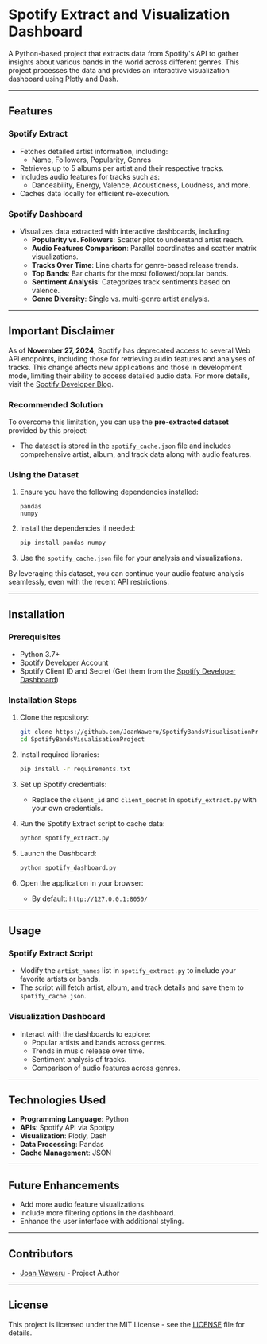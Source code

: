 # Spotify Extract and Visualization Dashboard

A Python-based project that extracts data from Spotify's API to gather insights about various bands in the world across different genres. This project processes the data and provides an interactive visualization dashboard using Plotly and Dash.

---

## Features

### Spotify Extract
- Fetches detailed artist information, including:
  - Name, Followers, Popularity, Genres
- Retrieves up to 5 albums per artist and their respective tracks.
- Includes audio features for tracks such as:
  - Danceability, Energy, Valence, Acousticness, Loudness, and more.
- Caches data locally for efficient re-execution.

### Spotify Dashboard
- Visualizes data extracted with interactive dashboards, including:
  - **Popularity vs. Followers**: Scatter plot to understand artist reach.
  - **Audio Features Comparison**: Parallel coordinates and scatter matrix visualizations.
  - **Tracks Over Time**: Line charts for genre-based release trends.
  - **Top Bands**: Bar charts for the most followed/popular bands.
  - **Sentiment Analysis**: Categorizes track sentiments based on valence.
  - **Genre Diversity**: Single vs. multi-genre artist analysis.

---

## Important Disclaimer

As of **November 27, 2024**, Spotify has deprecated access to several Web API endpoints, including those for retrieving audio features and analyses of tracks. This change affects new applications and those in development mode, limiting their ability to access detailed audio data. For more details, visit the [Spotify Developer Blog](https://developer.spotify.com/blog/2024-11-27-changes-to-the-web-api?utm_source=chatgpt.com).

### Recommended Solution
To overcome this limitation, you can use the **pre-extracted dataset** provided by this project:
- The dataset is stored in the `spotify_cache.json` file and includes comprehensive artist, album, and track data along with audio features.

### Using the Dataset
1. Ensure you have the following dependencies installed:
   ```plaintext
   pandas
   numpy
   ```
2. Install the dependencies if needed:
   ```bash
   pip install pandas numpy
   ```
3. Use the `spotify_cache.json` file for your analysis and visualizations.

By leveraging this dataset, you can continue your audio feature analysis seamlessly, even with the recent API restrictions.

---

## Installation

### Prerequisites
- Python 3.7+
- Spotify Developer Account
- Spotify Client ID and Secret (Get them from the [Spotify Developer Dashboard](https://developer.spotify.com/dashboard/))

### Installation Steps
1. Clone the repository:
   ```bash
   git clone https://github.com/JoanWaweru/SpotifyBandsVisualisationProject.git
   cd SpotifyBandsVisualisationProject
   ```

2. Install required libraries:
   ```bash
   pip install -r requirements.txt
   ```

3. Set up Spotify credentials:
   - Replace the `client_id` and `client_secret` in `spotify_extract.py` with your own credentials.

4. Run the Spotify Extract script to cache data:
   ```bash
   python spotify_extract.py
   ```

5. Launch the Dashboard:
   ```bash
   python spotify_dashboard.py
   ```

6. Open the application in your browser:
   - By default: `http://127.0.0.1:8050/`

---

## Usage

### Spotify Extract Script
- Modify the `artist_names` list in `spotify_extract.py` to include your favorite artists or bands.
- The script will fetch artist, album, and track details and save them to `spotify_cache.json`.

### Visualization Dashboard
- Interact with the dashboards to explore:
  - Popular artists and bands across genres.
  - Trends in music release over time.
  - Sentiment analysis of tracks.
  - Comparison of audio features across genres.

---

## Technologies Used
- **Programming Language**: Python
- **APIs**: Spotify API via Spotipy
- **Visualization**: Plotly, Dash
- **Data Processing**: Pandas
- **Cache Management**: JSON

---

## Future Enhancements
- Add more audio feature visualizations.
- Include more filtering options in the dashboard.
- Enhance the user interface with additional styling.

---

## Contributors
- [Joan Waweru](https://github.com/your-github-profile) - Project Author

---

## License
This project is licensed under the MIT License - see the [LICENSE](LICENSE) file for details.
